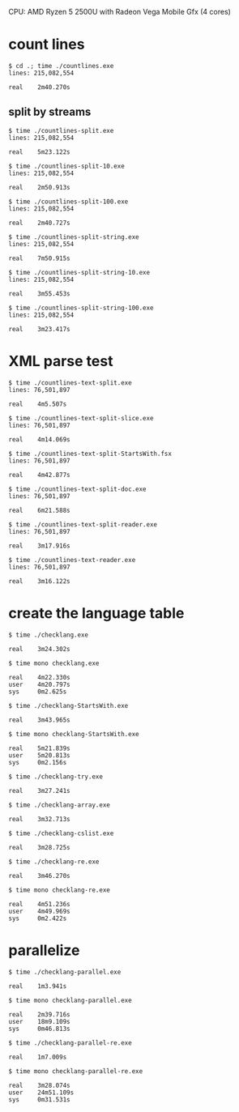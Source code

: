 CPU: AMD Ryzen 5 2500U with Radeon Vega Mobile Gfx (4 cores)

# count lines

```
$ cd .; time ./countlines.exe
lines: 215,082,554

real    2m40.270s
```

## split by streams

```
$ time ./countlines-split.exe
lines: 215,082,554

real    5m23.122s
```
```
$ time ./countlines-split-10.exe
lines: 215,082,554

real    2m50.913s
```
```
$ time ./countlines-split-100.exe
lines: 215,082,554

real    2m40.727s
```
```
$ time ./countlines-split-string.exe
lines: 215,082,554

real    7m50.915s
```
```
$ time ./countlines-split-string-10.exe
lines: 215,082,554

real    3m55.453s
```
```
$ time ./countlines-split-string-100.exe
lines: 215,082,554

real    3m23.417s
```

# XML parse test

```
$ time ./countlines-text-split.exe
lines: 76,501,897

real    4m5.507s
```
```
$ time ./countlines-text-split-slice.exe
lines: 76,501,897

real    4m14.069s
```
```
$ time ./countlines-text-split-StartsWith.fsx
lines: 76,501,897

real    4m42.877s
```
```
$ time ./countlines-text-split-doc.exe
lines: 76,501,897

real    6m21.588s
```
```
$ time ./countlines-text-split-reader.exe
lines: 76,501,897

real    3m17.916s
```
```
$ time ./countlines-text-reader.exe
lines: 76,501,897

real    3m16.122s
```

# create the language table

```
$ time ./checklang.exe

real    3m24.302s

$ time mono checklang.exe

real    4m22.330s
user    4m20.797s
sys     0m2.625s
```
```
$ time ./checklang-StartsWith.exe

real    3m43.965s

$ time mono checklang-StartsWith.exe

real    5m21.839s
user    5m20.813s
sys     0m2.156s
```
```
$ time ./checklang-try.exe

real    3m27.241s
```
```
$ time ./checklang-array.exe

real    3m32.713s
```
```
$ time ./checklang-cslist.exe

real    3m28.725s
```
```
$ time ./checklang-re.exe

real    3m46.270s

$ time mono checklang-re.exe

real    4m51.236s
user    4m49.969s
sys     0m2.422s
```

# parallelize

```
$ time ./checklang-parallel.exe

real    1m3.941s

$ time mono checklang-parallel.exe

real    2m39.716s
user    18m9.109s
sys     0m46.813s
```
```
$ time ./checklang-parallel-re.exe

real    1m7.009s

$ time mono checklang-parallel-re.exe

real    3m28.074s
user    24m51.109s
sys     0m31.531s
```
